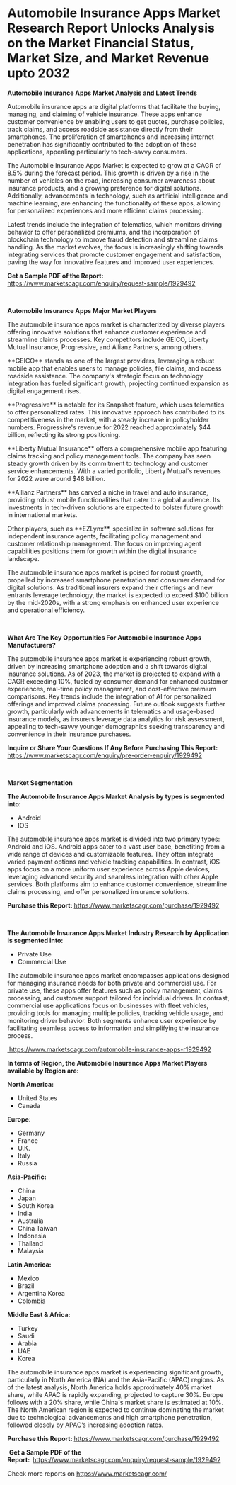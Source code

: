 <p><h1>Automobile Insurance Apps Market Research Report Unlocks Analysis on the Market Financial Status, Market Size, and Market Revenue upto 2032</h1></p><p><strong>Automobile Insurance Apps Market Analysis and Latest Trends</strong></p>
<p><p>Automobile insurance apps are digital platforms that facilitate the buying, managing, and claiming of vehicle insurance. These apps enhance customer convenience by enabling users to get quotes, purchase policies, track claims, and access roadside assistance directly from their smartphones. The proliferation of smartphones and increasing internet penetration has significantly contributed to the adoption of these applications, appealing particularly to tech-savvy consumers.</p><p>The Automobile Insurance Apps Market is expected to grow at a CAGR of 8.5% during the forecast period. This growth is driven by a rise in the number of vehicles on the road, increasing consumer awareness about insurance products, and a growing preference for digital solutions. Additionally, advancements in technology, such as artificial intelligence and machine learning, are enhancing the functionality of these apps, allowing for personalized experiences and more efficient claims processing.</p><p>Latest trends include the integration of telematics, which monitors driving behavior to offer personalized premiums, and the incorporation of blockchain technology to improve fraud detection and streamline claims handling. As the market evolves, the focus is increasingly shifting towards integrating services that promote customer engagement and satisfaction, paving the way for innovative features and improved user experiences.</p></p>
<p><strong>Get a Sample PDF of the Report:&nbsp;</strong> <a href="https://www.marketscagr.com/enquiry/request-sample/1929492?utm_campaign=1868&utm_medium=2&utm_source=Github&utm_content=ia&utm_term=16012025&utm_id=automobile-insurance-apps">https://www.marketscagr.com/enquiry/request-sample/1929492</a></p>
<p>&nbsp;</p>
<p><strong>Automobile Insurance Apps Major Market Players</strong></p>
<p><p>The automobile insurance apps market is characterized by diverse players offering innovative solutions that enhance customer experience and streamline claims processes. Key competitors include GEICO, Liberty Mutual Insurance, Progressive, and Allianz Partners, among others.</p><p>**GEICO** stands as one of the largest providers, leveraging a robust mobile app that enables users to manage policies, file claims, and access roadside assistance. The company's strategic focus on technology integration has fueled significant growth, projecting continued expansion as digital engagement rises.</p><p>**Progressive** is notable for its Snapshot feature, which uses telematics to offer personalized rates. This innovative approach has contributed to its competitiveness in the market, with a steady increase in policyholder numbers. Progressive's revenue for 2022 reached approximately $44 billion, reflecting its strong positioning.</p><p>**Liberty Mutual Insurance** offers a comprehensive mobile app featuring claims tracking and policy management tools. The company has seen steady growth driven by its commitment to technology and customer service enhancements. With a varied portfolio, Liberty Mutual's revenues for 2022 were around $48 billion.</p><p>**Allianz Partners** has carved a niche in travel and auto insurance, providing robust mobile functionalities that cater to a global audience. Its investments in tech-driven solutions are expected to bolster future growth in international markets.</p><p>Other players, such as **EZLynx**, specialize in software solutions for independent insurance agents, facilitating policy management and customer relationship management. The focus on improving agent capabilities positions them for growth within the digital insurance landscape.</p><p>The automobile insurance apps market is poised for robust growth, propelled by increased smartphone penetration and consumer demand for digital solutions. As traditional insurers expand their offerings and new entrants leverage technology, the market is expected to exceed $100 billion by the mid-2020s, with a strong emphasis on enhanced user experience and operational efficiency.</p></p>
<p>&nbsp;</p>
<p><strong>What Are The Key Opportunities For Automobile Insurance Apps Manufacturers?</strong></p>
<p><p>The automobile insurance apps market is experiencing robust growth, driven by increasing smartphone adoption and a shift towards digital insurance solutions. As of 2023, the market is projected to expand with a CAGR exceeding 10%, fueled by consumer demand for enhanced customer experiences, real-time policy management, and cost-effective premium comparisons. Key trends include the integration of AI for personalized offerings and improved claims processing. Future outlook suggests further growth, particularly with advancements in telematics and usage-based insurance models, as insurers leverage data analytics for risk assessment, appealing to tech-savvy younger demographics seeking transparency and convenience in their insurance purchases.</p></p>
<p><strong>Inquire or Share Your Questions If Any Before Purchasing This Report:</strong> <a href="https://www.marketscagr.com/enquiry/pre-order-enquiry/1929492?utm_campaign=1868&utm_medium=2&utm_source=Github&utm_content=ia&utm_term=16012025&utm_id=automobile-insurance-apps">https://www.marketscagr.com/enquiry/pre-order-enquiry/1929492</a></p>
<p>&nbsp;</p>
<p><strong>Market Segmentation</strong></p>
<p><strong>The Automobile Insurance Apps Market Analysis by types is segmented into:</strong></p>
<p><ul><li>Android</li><li>IOS</li></ul></p>
<p><p>The automobile insurance apps market is divided into two primary types: Android and iOS. Android apps cater to a vast user base, benefiting from a wide range of devices and customizable features. They often integrate varied payment options and vehicle tracking capabilities. In contrast, iOS apps focus on a more uniform user experience across Apple devices, leveraging advanced security and seamless integration with other Apple services. Both platforms aim to enhance customer convenience, streamline claims processing, and offer personalized insurance solutions.</p></p>
<p><strong>Purchase this Report:&nbsp;</strong><a href="https://www.marketscagr.com/purchase/1929492?utm_campaign=1868&utm_medium=2&utm_source=Github&utm_content=ia&utm_term=16012025&utm_id=automobile-insurance-apps">https://www.marketscagr.com/purchase/1929492</a></p>
<p>&nbsp;</p>
<p><strong>The Automobile Insurance Apps Market Industry Research by Application is segmented into:</strong></p>
<p><ul><li>Private Use</li><li>Commercial Use</li></ul></p>
<p><p>The automobile insurance apps market encompasses applications designed for managing insurance needs for both private and commercial use. For private use, these apps offer features such as policy management, claims processing, and customer support tailored for individual drivers. In contrast, commercial use applications focus on businesses with fleet vehicles, providing tools for managing multiple policies, tracking vehicle usage, and monitoring driver behavior. Both segments enhance user experience by facilitating seamless access to information and simplifying the insurance process.</p></p>
<p><a href="https://www.marketscagr.com/automobile-insurance-apps-r1929492?utm_campaign=1868&utm_medium=2&utm_source=Github&utm_content=ia&utm_term=16012025&utm_id=automobile-insurance-apps">&nbsp;https://www.marketscagr.com/automobile-insurance-apps-r1929492</a></p>
<p><strong>In terms of Region, the Automobile Insurance Apps Market Players available by Region are:</strong></p>
<p>
    <p> <strong> North America: </strong>
        <ul>
            <li>United States</li>
            <li>Canada</li>
        </ul>
        </p> 
    <p> <strong> Europe: </strong>
        <ul>
            <li>Germany</li>
            <li>France</li>
            <li>U.K.</li>
            <li>Italy</li>
            <li>Russia</li>
        </ul>
        </p> 
    <p> <strong> Asia-Pacific: </strong>
        <ul>
            <li>China</li>
            <li>Japan</li>
            <li>South Korea</li>
            <li>India</li>
            <li>Australia</li>
            <li>China Taiwan</li>
            <li>Indonesia</li>
            <li>Thailand</li>
            <li>Malaysia</li>
        </ul>
        </p> 
    <p> <strong> Latin America: </strong>
        <ul>
            <li>Mexico</li>
            <li>Brazil</li>
            <li>Argentina Korea</li>
            <li>Colombia</li>
        </ul>
        </p> 
    <p> <strong> Middle East & Africa: </strong>
        <ul>
            <li>Turkey</li>
            <li>Saudi</li>
            <li>Arabia</li>
            <li>UAE</li>
            <li>Korea</li>
        </ul>
    </p>
    </p>
<p><p>The automobile insurance apps market is experiencing significant growth, particularly in North America (NA) and the Asia-Pacific (APAC) regions. As of the latest analysis, North America holds approximately 40% market share, while APAC is rapidly expanding, projected to capture 30%. Europe follows with a 20% share, while China's market share is estimated at 10%. The North American region is expected to continue dominating the market due to technological advancements and high smartphone penetration, followed closely by APAC’s increasing adoption rates.</p></p>
<p><strong>Purchase this Report: </strong><a href="https://www.marketscagr.com/purchase/1929492?utm_campaign=1868&utm_medium=2&utm_source=Github&utm_content=ia&utm_term=16012025&utm_id=automobile-insurance-apps">https://www.marketscagr.com/purchase/1929492</a></p>
<p>&nbsp;<strong>Get a Sample PDF of the Report:&nbsp;&nbsp;</strong><a href="https://www.marketscagr.com/enquiry/request-sample/1929492?utm_campaign=1868&utm_medium=2&utm_source=Github&utm_content=ia&utm_term=16012025&utm_id=automobile-insurance-apps">https://www.marketscagr.com/enquiry/request-sample/1929492</a></p>
<p><strong></strong></p>
<p>Check more reports on <a href="https://www.marketscagr.com/?utm_campaign=1868&utm_medium=2&utm_source=Github&utm_content=ia&utm_term=16012025&utm_id=automobile-insurance-apps">https://www.marketscagr.com/</a></p>